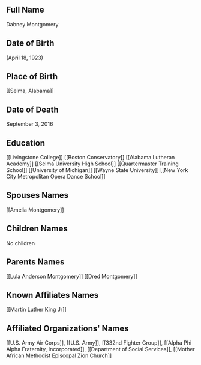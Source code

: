 ## Full Name
Dabney Montgomery

## Date of Birth
(April 18, 1923)

## Place of Birth
[[Selma, Alabama]]

## Date of Death
September 3, 2016

## Education
[[Livingstone College]]
[[Boston Conservatory]]
[[Alabama Lutheran Academy]]
[[Selma University High School]]
[[Quartermaster Training School]]
[[University of Michigan]]
[[Wayne State University]]
[[New York City Metropolitan Opera Dance School]]


## Spouses Names
[[Amelia Montgomery]]

## Children Names
No children

## Parents Names
[[Lula Anderson Montgomery]]
[[Dred Montgomery]]

## Known Affiliates Names
[[Martin Luther King Jr]]

## Affiliated Organizations' Names
[[U.S. Army Air Corps]], [[U.S. Army]], [[332nd Fighter Group]], [[Alpha Phi Alpha Fraternity, Incorporated]], [[Department of Social Services]], [[Mother African Methodist Episcopal Zion Church]] 

